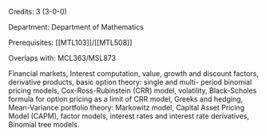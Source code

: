 Credits: 3 (3-0-0)

Department: Department of Mathematics

Prerequisites: [[MTL103]]/[[MTL508]]

Overlaps with: MCL363/MSL873

Financial markets, Interest computation, value, growth and discount factors, derivative products, basic option theory: single and multi- period binomial pricing models, Cox-Ross-Rubinstein (CRR) model, volatility, Black-Scholes formula for option pricing as a limit of CRR model, Greeks and hedging, Mean-Variance portfolio theory: Markowitz model, Capital Asset Pricing Model (CAPM), factor models, interest rates and interest rate derivatives, Binomial tree models.